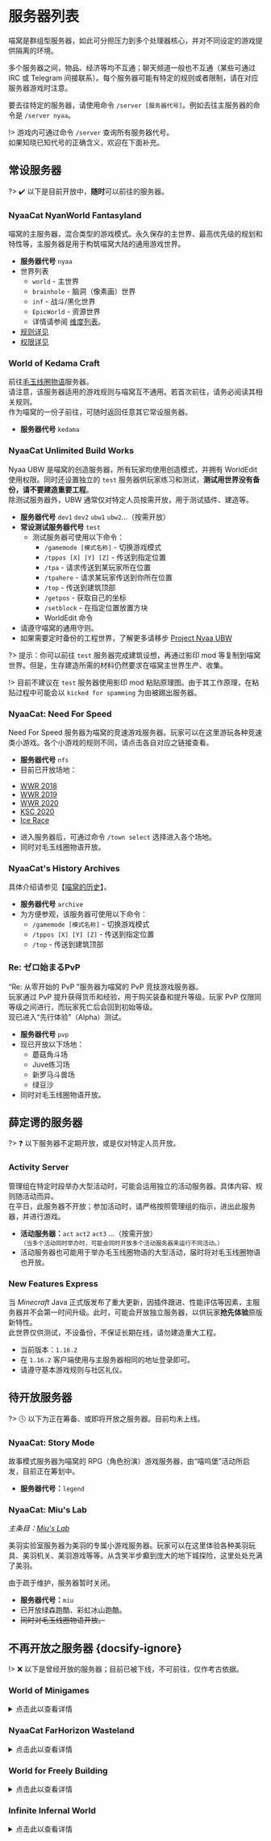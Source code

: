 # 服务器列表

喵窝是群组型服务器，如此可分担压力到多个处理器核心，并对不同设定的游戏提供隔离的环境。

多个服务器之间，物品、经济等均不互通；聊天频道一般也不互通（某些可通过 IRC 或 Telegram 间接联系）。每个服务器可能有特定的规则或者限制，请在对应服务器游戏时注意。

要去往特定的服务器，请使用命令 `/server [服务器代号]`。例如去往主服务器的命令是 `/server nyaa`。

!> 游戏内可通过命令 `/server` 查询所有服务器代号。  
如果知晓已知代号的正确含义，欢迎在下面补充。


## 常设服务器

?> :heavy_check_mark: 以下是目前开放中，**随时**可以前往的服务器。

### NyaaCat NyanWorld Fantasyland

喵窝的主服务器，混合类型的游戏模式。永久保存的主世界、最高优先级的规划和特性等，主服务器是用于构筑喵窝大陆的通用游戏世界。


* **服务器代号** `nyaa`
* 世界列表
  + `world` - 主世界
  + `brainhole` - 脑洞（像素画）世界
  + `inf` - 战斗/黑化世界
  + `EpicWorld` - 资源世界
  + 详情请参阅 [维度列表](nyaa/worlds.md)。
* [规则详见](wiki/rules.md)
* [权限详见](wiki/permission.md)


### World of Kedama Craft

前往[毛玉线圈物语](https://www.craft.moe/)服务器。  
请注意，该服务器适用的游戏规则与喵窝互不通用。若首次前往，请务必阅读其相关规则。  
作为喵窝的一份子前往，可随时返回任意其它常设服务器。

*   **服务器代号** `kedama`


### NyaaCat Unlimited Build Works

Nyaa UBW 是喵窝的创造服务器，所有玩家均使用创造模式，并拥有 WorldEdit 使用权限。同时还设置独立的 `test` 服务器供玩家练习和测试，**测试用世界没有备份，请不要建造重要工程**。<br />
除测试服务器外，UBW 通常仅对特定人员按需开放，用于测试插件、建造等。

* **服务器代号** `dev1` `dev2` `ubw1` `ubw2`...（按需开放）
* **常设测试服务器代号** `test`
  + 测试服务器可使用以下命令：
    + `/gamemode [模式名称]` - 切换游戏模式
    + `/tppos [X] [Y] [Z]` - 传送到指定位置
    + `/tpa` - 请求传送到某玩家所在位置
    + `/tpahere` - 请求某玩家传送到你所在位置
    + `/top` - 传送到建筑顶部
    + `/getpos` - 获取自己的坐标
    + `/setblock` - 在指定位置放置方块
    + WorldEdit 命令
* 请遵守喵窝的通用守则。
* 如果需要定时备份的工程世界，了解更多请移步 [Project Nyaa UBW](space/project_nyaa_ubw.md)

?> 提示：你可以前往 `test` 服务器完成建筑设想，再通过影印 mod 等复制到喵窝世界。但是，生存建造所需的材料仍然要求在喵窝主世界生产、收集。 

!> 目前不建议在 `test` 服务器使用影印 mod 粘贴原理图。由于其工作原理，在粘贴过程中可能会以 `kicked for spamming` 为由被踢出服务器。

### NyaaCat: Need For Speed

Need For Speed 服务器为喵窝的竞速游戏服务器。玩家可以在这里游玩各种竞速类小游戏。各个小游戏的规则不同，请点击各自对应之链接查看。

*   **服务器代号** `nfs`
*   目前已开放场地：
  + [WWR 2018](https://bbs.nyaa.cat/d/1309-2018-nyaacat-day-1-world-wings-rally "2018年夏日祭“世界飞行拉力赛”规则")
  + [WWR 2019](https://bbs.nyaa.cat/d/1445-2019-world-wings-rally "2019年夏日祭“世界飞行拉力赛”项目规则")
  + [WWR 2020](https://bbs.nyaa.cat/d/1727 "WWR2020 场地开放")
  + [KSC 2020](https://bbs.craft.moe/d/2009 "2020 第四届毛玉线圈物语运动会 - Day 2 跑酷场地开放")
  + [Ice Race](https://bbs.nyaa.cat/d/1304-2018 "2018年毛运会“冰道竞速”项目规则") 
*   进入服务器后，可通过命令 `/town select` 选择进入各个场地。
*   同时对毛玉线圈物语开放。

### NyaaCat's History Archives

具体介绍请参见【[喵窝的历史](misc/history.md)】。

* **服务器代号** `archive`
* 为方便参观，该服务器可使用以下命令：
  + `/gamemode [模式名称]` - 切换游戏模式
  + `/tppos [X] [Y] [Z]` - 传送到指定位置
  + `/top` - 传送到建筑顶部

### Re: ゼロ始まるPvP

“Re: 从零开始的 PvP ”服务器为喵窝的 PvP 竞技游戏服务器。  
玩家通过 PvP 提升获得货币和经验，用于购买装备和提升等级。玩家 PvP 仅限同等级之间进行，而玩家死亡后会回到初始等级。  
现已进入“先行体验”（Alpha）测试。

* **服务器代号** `pvp` 
* 现已开放以下场地：
  - 蘑菇角斗场
  - Juve练习场
  - 新罗马斗兽场
  - 绿豆沙
* 同时对毛玉线圈物语开放。

## 薛定谔的服务器

?> :question: 以下服务器不定期开放，或是仅对特定人员开放。

### Activity Server

管理组在特定时段举办大型活动时，可能会运用独立的活动服务器。具体内容、规则随活动而异。  
在平日，此服务器不开放；参加活动时，请严格按照管理组的指示，进出此服务器，并进行游戏。

* **活动服务器：**`act` `act2` `act3` ...（按需开放）  
<small>（当多个活动同时举办时，可能会同时开放多个活动服务器来运行不同活动。）</small>
* 活动服务器也可能用于举办毛玉线圈物语的大型活动，届时将对毛玉线圈物语也开放。

### New Features Express

当 *Minecraft* Java 正式版发布了重大更新，因插件跟进、性能评估等因素，主服务器并不会第一时间升级。此时，可能会开放独立服务器，以供玩家**抢先体验**原版新特性。  
此世界仅供测试，不设备份，不保证长期在线，请勿建造重大工程。

- 当前版本：`1.16.2`
- 在 `1.16.2` 客户端使用与主服务器相同的地址登录即可。
- 请遵守基本游戏规则与社区礼仪。

## 待开放服务器

?> :clock4: 以下为正在筹备、或即将开放之服务器。目前均未上线。

### NyaaCat: Story Mode

故事模式服务器为喵窝的 RPG（角色扮演）游戏服务器，由“喵呜堡”活动所启发，目前正在筹划中。

* **服务器代号：**`legend`

### NyaaCat: Miu's Lab

*主条目：[Miu's Lab](miu/lab.md)*

美羽实验室服务器为美羽的专属小游戏服务器。玩家可以在这里体验各种美羽玩具、美羽机关、美羽游戏等等。从含笑半步癫到庞大的地下城探险，这里处处充满了美羽。

由于疏于维护，服务器暂时关闭。

* **服务器代号：**`miu`
* 已开放绿森跑酷、彩虹冰山跑酷。
* ~~同时对毛玉线圈物语开放。~~

## 不再开放之服务器 {docsify-ignore}

!> :x: 以下是曾经开放的服务器；目前已被下线，不可前往，仅作考古依据。

### World of Minigames

<details>
<summary>点击此以查看详情</summary>

某些热门 Minecraft 小游戏单独设置了服务器。来自喵窝、毛玉线圈物语的玩家均可进入。  
以下为可用游戏及其相应代号。诸游戏之规则与其它大多数小游戏服务器（如 Hypixel）基本一致，请自行了解体会。

*   **小游戏大厅** `mg_lobby`
*   **空岛战争** `mg_sw`
*   **生存游戏** `mg_sg`
*   **跑酷** `mg_pk`（不能以命令进入）

</details>

### NyaaCat FarHorizon Wasteland

<details>
<summary>点击此以查看详情</summary>

喵窝的纯净生存服务器。在日益缤纷多彩的主世服务器中，有时会想要重新体验开荒的感觉。纯净生存服务器即为保留 Minecraft 多人联机的最初体验而设置。每当 Minecraft 版本更新，生存服务器会更换主世界以提供最新的游戏体验。之前的世界将保留在服务器中，可以使用 Multiverse 随时返回。  
该服务器每组对应的世界背包等均独立，不会影响每个主世界的开荒体验。

* **服务器代号：** `tsuki`
* 世界列表：
 + `v0` - 1.11 / 原 M 世界
 + `v1` - 1.11.2
* 无任何特殊权限和权限组（因此在生存服务器即便看到 [喵喵喵] 的前缀也未必是管理员哦）；
* 无任何规划；
* 请遵守喵窝的通用守则。

</details>

### World for Freely Building

<details>
<summary>点击此以查看详情</summary>

设定为“自由创造服务器”。其主旨为 **“共建世界”**，即全体玩家在同一片天地下，释放想象力、发挥建筑特长，参与世界建筑工程。  
管理组不定期发布一个抽象主题，以引导建造者之思路及方向。

*   **服务器代号** `freebuild` 
*   玩家在此共享水平大小为 2048*2048 的地块。
*   **务必尊重他人和他人的创作**。未经允许，不要擅自修改他人的作品。
*   如用地发生冲突，请自行协商合作。
*   详细规则见[NyaaBBS帖子](https://bbs.nyaa.cat/d/1375-freebuild)。
*   ~~同时对毛玉线圈物语开放。~~

</details>

### Infinite Infernal World

<details>
<summary>点击此以查看详情</summary>

!> 此服务器已转为主服务器 `nyaa` 的[一个维度](nyaa/worlds#无尽地狱世界)。

设定为含轻 RPG 元素的 PvE 游戏服务器。游戏目标非常简单——**带上最强装备，讨伐最强怪物。**  
其前身为原挂靠于 EpicWorld 维度的“黑化世界”；独立运营后，在其世界观以及喵窝部分装备之基础上，改进了基础设施、装备系统、兑换系统等。

*   **服务器代号** `inf`
*   ~~同时对毛玉线圈物语开放。~~

</details>
